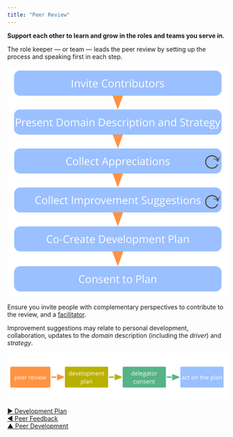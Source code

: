 ```yaml
---
title: "Peer Review"
---
```




**Support each other to learn and grow in the roles and teams you serve in.**

The role keeper — or team — leads the peer review by setting up the process and speaking first in each step.

![Peer review process](img/process/peer-review.png)

Ensure you invite people with complementary perspectives to contribute to the review, and a [facilitator](facilitate-meetings.html).

Improvement suggestions may relate to personal development, collaboration, updates to the <dfn data-info="Domain: A distinct area of influence, activity and decision making within an organization.">domain</dfn> description (including the <dfn data-info="Organizational Driver: A driver is a person’s or a group&apos;s motive for responding to a specific situation. A driver is considered an **organizational driver** if responding to it would help the organization generate value, eliminate waste or avoid harm.">driver</dfn>) and <dfn data-info="Strategy: A high level approach for how people will create value to successfully account for a domain.">strategy</dfn>.

![Continuous improvement of people's ability to effectively keep roles or collaborate in teams](img/evolution/development-process.png)




[&#9654; Development Plan](development-plan.html)<br/>[&#9664; Peer Feedback](peer-feedback.html)<br/>[&#9650; Peer Development](peer-development.html)

